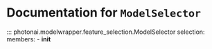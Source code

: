 # Documentation for `ModelSelector`
::: photonai.modelwrapper.feature_selection.ModelSelector
selection:
  members:
    - __init__

